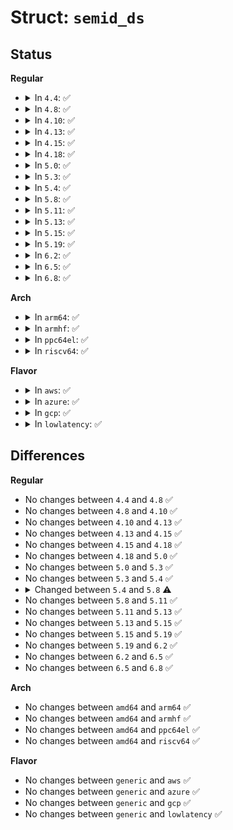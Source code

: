 # Struct: <code>semid_ds</code>

## Status
<b>Regular</b>
<ul>
<li>
<details>
<summary>In <code>4.4</code>: ✅</summary>

```c
struct semid_ds {
    struct ipc_perm sem_perm;
    __kernel_time_t sem_otime;
    __kernel_time_t sem_ctime;
    struct sem *sem_base;
    struct sem_queue *sem_pending;
    struct sem_queue **sem_pending_last;
    struct sem_undo *undo;
    short unsigned int sem_nsems;
};
```
</details>
</li>
<li>
<details>
<summary>In <code>4.8</code>: ✅</summary>

```c
struct semid_ds {
    struct ipc_perm sem_perm;
    __kernel_time_t sem_otime;
    __kernel_time_t sem_ctime;
    struct sem *sem_base;
    struct sem_queue *sem_pending;
    struct sem_queue **sem_pending_last;
    struct sem_undo *undo;
    short unsigned int sem_nsems;
};
```
</details>
</li>
<li>
<details>
<summary>In <code>4.10</code>: ✅</summary>

```c
struct semid_ds {
    struct ipc_perm sem_perm;
    __kernel_time_t sem_otime;
    __kernel_time_t sem_ctime;
    struct sem *sem_base;
    struct sem_queue *sem_pending;
    struct sem_queue **sem_pending_last;
    struct sem_undo *undo;
    short unsigned int sem_nsems;
};
```
</details>
</li>
<li>
<details>
<summary>In <code>4.13</code>: ✅</summary>

```c
struct semid_ds {
    struct ipc_perm sem_perm;
    __kernel_time_t sem_otime;
    __kernel_time_t sem_ctime;
    struct sem *sem_base;
    struct sem_queue *sem_pending;
    struct sem_queue **sem_pending_last;
    struct sem_undo *undo;
    short unsigned int sem_nsems;
};
```
</details>
</li>
<li>
<details>
<summary>In <code>4.15</code>: ✅</summary>

```c
struct semid_ds {
    struct ipc_perm sem_perm;
    __kernel_time_t sem_otime;
    __kernel_time_t sem_ctime;
    struct sem *sem_base;
    struct sem_queue *sem_pending;
    struct sem_queue **sem_pending_last;
    struct sem_undo *undo;
    short unsigned int sem_nsems;
};
```
</details>
</li>
<li>
<details>
<summary>In <code>4.18</code>: ✅</summary>

```c
struct semid_ds {
    struct ipc_perm sem_perm;
    __kernel_time_t sem_otime;
    __kernel_time_t sem_ctime;
    struct sem *sem_base;
    struct sem_queue *sem_pending;
    struct sem_queue **sem_pending_last;
    struct sem_undo *undo;
    short unsigned int sem_nsems;
};
```
</details>
</li>
<li>
<details>
<summary>In <code>5.0</code>: ✅</summary>

```c
struct semid_ds {
    struct ipc_perm sem_perm;
    __kernel_time_t sem_otime;
    __kernel_time_t sem_ctime;
    struct sem *sem_base;
    struct sem_queue *sem_pending;
    struct sem_queue **sem_pending_last;
    struct sem_undo *undo;
    short unsigned int sem_nsems;
};
```
</details>
</li>
<li>
<details>
<summary>In <code>5.3</code>: ✅</summary>

```c
struct semid_ds {
    struct ipc_perm sem_perm;
    __kernel_time_t sem_otime;
    __kernel_time_t sem_ctime;
    struct sem *sem_base;
    struct sem_queue *sem_pending;
    struct sem_queue **sem_pending_last;
    struct sem_undo *undo;
    short unsigned int sem_nsems;
};
```
</details>
</li>
<li>
<details>
<summary>In <code>5.4</code>: ✅</summary>

```c
struct semid_ds {
    struct ipc_perm sem_perm;
    __kernel_time_t sem_otime;
    __kernel_time_t sem_ctime;
    struct sem *sem_base;
    struct sem_queue *sem_pending;
    struct sem_queue **sem_pending_last;
    struct sem_undo *undo;
    short unsigned int sem_nsems;
};
```
</details>
</li>
<li>
<details>
<summary>In <code>5.8</code>: ✅</summary>

```c
struct semid_ds {
    struct ipc_perm sem_perm;
    __kernel_old_time_t sem_otime;
    __kernel_old_time_t sem_ctime;
    struct sem *sem_base;
    struct sem_queue *sem_pending;
    struct sem_queue **sem_pending_last;
    struct sem_undo *undo;
    short unsigned int sem_nsems;
};
```
</details>
</li>
<li>
<details>
<summary>In <code>5.11</code>: ✅</summary>

```c
struct semid_ds {
    struct ipc_perm sem_perm;
    __kernel_old_time_t sem_otime;
    __kernel_old_time_t sem_ctime;
    struct sem *sem_base;
    struct sem_queue *sem_pending;
    struct sem_queue **sem_pending_last;
    struct sem_undo *undo;
    short unsigned int sem_nsems;
};
```
</details>
</li>
<li>
<details>
<summary>In <code>5.13</code>: ✅</summary>

```c
struct semid_ds {
    struct ipc_perm sem_perm;
    __kernel_old_time_t sem_otime;
    __kernel_old_time_t sem_ctime;
    struct sem *sem_base;
    struct sem_queue *sem_pending;
    struct sem_queue **sem_pending_last;
    struct sem_undo *undo;
    short unsigned int sem_nsems;
};
```
</details>
</li>
<li>
<details>
<summary>In <code>5.15</code>: ✅</summary>

```c
struct semid_ds {
    struct ipc_perm sem_perm;
    __kernel_old_time_t sem_otime;
    __kernel_old_time_t sem_ctime;
    struct sem *sem_base;
    struct sem_queue *sem_pending;
    struct sem_queue **sem_pending_last;
    struct sem_undo *undo;
    short unsigned int sem_nsems;
};
```
</details>
</li>
<li>
<details>
<summary>In <code>5.19</code>: ✅</summary>

```c
struct semid_ds {
    struct ipc_perm sem_perm;
    __kernel_old_time_t sem_otime;
    __kernel_old_time_t sem_ctime;
    struct sem *sem_base;
    struct sem_queue *sem_pending;
    struct sem_queue **sem_pending_last;
    struct sem_undo *undo;
    short unsigned int sem_nsems;
};
```
</details>
</li>
<li>
<details>
<summary>In <code>6.2</code>: ✅</summary>

```c
struct semid_ds {
    struct ipc_perm sem_perm;
    __kernel_old_time_t sem_otime;
    __kernel_old_time_t sem_ctime;
    struct sem *sem_base;
    struct sem_queue *sem_pending;
    struct sem_queue **sem_pending_last;
    struct sem_undo *undo;
    short unsigned int sem_nsems;
};
```
</details>
</li>
<li>
<details>
<summary>In <code>6.5</code>: ✅</summary>

```c
struct semid_ds {
    struct ipc_perm sem_perm;
    __kernel_old_time_t sem_otime;
    __kernel_old_time_t sem_ctime;
    struct sem *sem_base;
    struct sem_queue *sem_pending;
    struct sem_queue **sem_pending_last;
    struct sem_undo *undo;
    short unsigned int sem_nsems;
};
```
</details>
</li>
<li>
<details>
<summary>In <code>6.8</code>: ✅</summary>

```c
struct semid_ds {
    struct ipc_perm sem_perm;
    __kernel_old_time_t sem_otime;
    __kernel_old_time_t sem_ctime;
    struct sem *sem_base;
    struct sem_queue *sem_pending;
    struct sem_queue **sem_pending_last;
    struct sem_undo *undo;
    short unsigned int sem_nsems;
};
```
</details>
</li>
</ul>
<b>Arch</b>
<ul>
<li>
<details>
<summary>In <code>arm64</code>: ✅</summary>

```c
struct semid_ds {
    struct ipc_perm sem_perm;
    __kernel_time_t sem_otime;
    __kernel_time_t sem_ctime;
    struct sem *sem_base;
    struct sem_queue *sem_pending;
    struct sem_queue **sem_pending_last;
    struct sem_undo *undo;
    short unsigned int sem_nsems;
};
```
</details>
</li>
<li>
<details>
<summary>In <code>armhf</code>: ✅</summary>

```c
struct semid_ds {
    struct ipc_perm sem_perm;
    __kernel_time_t sem_otime;
    __kernel_time_t sem_ctime;
    struct sem *sem_base;
    struct sem_queue *sem_pending;
    struct sem_queue **sem_pending_last;
    struct sem_undo *undo;
    short unsigned int sem_nsems;
};
```
</details>
</li>
<li>
<details>
<summary>In <code>ppc64el</code>: ✅</summary>

```c
struct semid_ds {
    struct ipc_perm sem_perm;
    __kernel_time_t sem_otime;
    __kernel_time_t sem_ctime;
    struct sem *sem_base;
    struct sem_queue *sem_pending;
    struct sem_queue **sem_pending_last;
    struct sem_undo *undo;
    short unsigned int sem_nsems;
};
```
</details>
</li>
<li>
<details>
<summary>In <code>riscv64</code>: ✅</summary>

```c
struct semid_ds {
    struct ipc_perm sem_perm;
    __kernel_time_t sem_otime;
    __kernel_time_t sem_ctime;
    struct sem *sem_base;
    struct sem_queue *sem_pending;
    struct sem_queue **sem_pending_last;
    struct sem_undo *undo;
    short unsigned int sem_nsems;
};
```
</details>
</li>
</ul>
<b>Flavor</b>
<ul>
<li>
<details>
<summary>In <code>aws</code>: ✅</summary>

```c
struct semid_ds {
    struct ipc_perm sem_perm;
    __kernel_time_t sem_otime;
    __kernel_time_t sem_ctime;
    struct sem *sem_base;
    struct sem_queue *sem_pending;
    struct sem_queue **sem_pending_last;
    struct sem_undo *undo;
    short unsigned int sem_nsems;
};
```
</details>
</li>
<li>
<details>
<summary>In <code>azure</code>: ✅</summary>

```c
struct semid_ds {
    struct ipc_perm sem_perm;
    __kernel_time_t sem_otime;
    __kernel_time_t sem_ctime;
    struct sem *sem_base;
    struct sem_queue *sem_pending;
    struct sem_queue **sem_pending_last;
    struct sem_undo *undo;
    short unsigned int sem_nsems;
};
```
</details>
</li>
<li>
<details>
<summary>In <code>gcp</code>: ✅</summary>

```c
struct semid_ds {
    struct ipc_perm sem_perm;
    __kernel_time_t sem_otime;
    __kernel_time_t sem_ctime;
    struct sem *sem_base;
    struct sem_queue *sem_pending;
    struct sem_queue **sem_pending_last;
    struct sem_undo *undo;
    short unsigned int sem_nsems;
};
```
</details>
</li>
<li>
<details>
<summary>In <code>lowlatency</code>: ✅</summary>

```c
struct semid_ds {
    struct ipc_perm sem_perm;
    __kernel_time_t sem_otime;
    __kernel_time_t sem_ctime;
    struct sem *sem_base;
    struct sem_queue *sem_pending;
    struct sem_queue **sem_pending_last;
    struct sem_undo *undo;
    short unsigned int sem_nsems;
};
```
</details>
</li>
</ul>

## Differences
<b>Regular</b>
<ul>
<li>
No changes between <code>4.4</code> and <code>4.8</code> ✅
</li>
<li>
No changes between <code>4.8</code> and <code>4.10</code> ✅
</li>
<li>
No changes between <code>4.10</code> and <code>4.13</code> ✅
</li>
<li>
No changes between <code>4.13</code> and <code>4.15</code> ✅
</li>
<li>
No changes between <code>4.15</code> and <code>4.18</code> ✅
</li>
<li>
No changes between <code>4.18</code> and <code>5.0</code> ✅
</li>
<li>
No changes between <code>5.0</code> and <code>5.3</code> ✅
</li>
<li>
No changes between <code>5.3</code> and <code>5.4</code> ✅
</li>
<li>
<details>
<summary>Changed between <code>5.4</code> and <code>5.8</code> ⚠️</summary>
<ul>
<li>
<b>Field type changed. </b>
<code>__kernel_time_t sem_otime</code> ➡️ <code>__kernel_old_time_t sem_otime</code>
</li>
<li>
<b>Field type changed. </b>
<code>__kernel_time_t sem_ctime</code> ➡️ <code>__kernel_old_time_t sem_ctime</code>
</li>
</ul>
</details>
</li>
<li>
No changes between <code>5.8</code> and <code>5.11</code> ✅
</li>
<li>
No changes between <code>5.11</code> and <code>5.13</code> ✅
</li>
<li>
No changes between <code>5.13</code> and <code>5.15</code> ✅
</li>
<li>
No changes between <code>5.15</code> and <code>5.19</code> ✅
</li>
<li>
No changes between <code>5.19</code> and <code>6.2</code> ✅
</li>
<li>
No changes between <code>6.2</code> and <code>6.5</code> ✅
</li>
<li>
No changes between <code>6.5</code> and <code>6.8</code> ✅
</li>
</ul>
<b>Arch</b>
<ul>
<li>
No changes between <code>amd64</code> and <code>arm64</code> ✅
</li>
<li>
No changes between <code>amd64</code> and <code>armhf</code> ✅
</li>
<li>
No changes between <code>amd64</code> and <code>ppc64el</code> ✅
</li>
<li>
No changes between <code>amd64</code> and <code>riscv64</code> ✅
</li>
</ul>
<b>Flavor</b>
<ul>
<li>
No changes between <code>generic</code> and <code>aws</code> ✅
</li>
<li>
No changes between <code>generic</code> and <code>azure</code> ✅
</li>
<li>
No changes between <code>generic</code> and <code>gcp</code> ✅
</li>
<li>
No changes between <code>generic</code> and <code>lowlatency</code> ✅
</li>
</ul>
